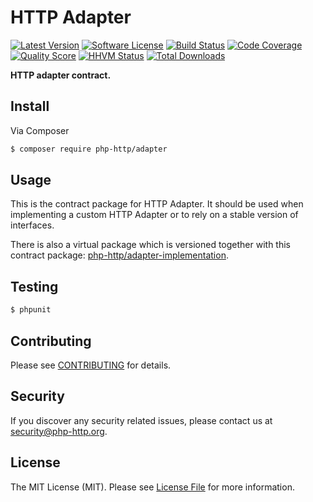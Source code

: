 # HTTP Adapter

[![Latest Version](https://img.shields.io/github/release/php-http/adapter.svg?style=flat-square)](https://github.com/php-http/adapter/releases)
[![Software License](https://img.shields.io/badge/license-MIT-brightgreen.svg?style=flat-square)](LICENSE)
[![Build Status](https://img.shields.io/travis/php-http/adapter.svg?style=flat-square)](https://travis-ci.org/php-http/adapter)
[![Code Coverage](https://img.shields.io/scrutinizer/coverage/g/php-http/adapter.svg?style=flat-square)](https://scrutinizer-ci.com/g/php-http/adapter)
[![Quality Score](https://img.shields.io/scrutinizer/g/php-http/adapter.svg?style=flat-square)](https://scrutinizer-ci.com/g/php-http/adapter)
[![HHVM Status](https://img.shields.io/hhvm/php-http/adapter.svg?style=flat-square)](http://hhvm.h4cc.de/package/php-http/adapter)
[![Total Downloads](https://img.shields.io/packagist/dt/php-http/adapter.svg?style=flat-square)](https://packagist.org/packages/php-http/adapter)

**HTTP adapter contract.**


## Install

Via Composer

``` bash
$ composer require php-http/adapter
```


## Usage

This is the contract package for HTTP Adapter. It should be used when implementing a custom HTTP Adapter or to rely on a stable version of interfaces.

There is also a virtual package which is versioned together with this contract package: [php-http/adapter-implementation](https://packagist.org/providers/php-http/adapter-implementation).


## Testing

``` bash
$ phpunit
```


## Contributing

Please see [CONTRIBUTING](CONTRIBUTING.md) for details.


## Security

If you discover any security related issues, please contact us at [security@php-http.org](mailto:security@php-http.org).


## License

The MIT License (MIT). Please see [License File](LICENSE) for more information.
